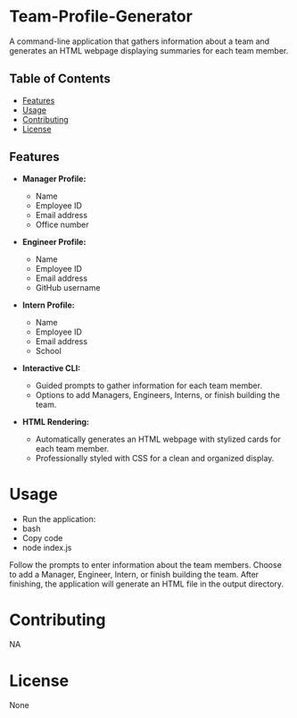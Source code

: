 # Team-Profile-Generator

A command-line application that gathers information about a team and generates an HTML webpage displaying summaries for each team member.

## Table of Contents

- [Features](#features)
- [Usage](#usage)
- [Contributing](#contributing)
- [License](#license)

## Features

- **Manager Profile:**
  - Name
  - Employee ID
  - Email address
  - Office number

- **Engineer Profile:**
  - Name
  - Employee ID
  - Email address
  - GitHub username

- **Intern Profile:**
  - Name
  - Employee ID
  - Email address
  - School

- **Interactive CLI:**
  - Guided prompts to gather information for each team member.
  - Options to add Managers, Engineers, Interns, or finish building the team.

- **HTML Rendering:**
  - Automatically generates an HTML webpage with stylized cards for each team member.
  - Professionally styled with CSS for a clean and organized display.

# Usage
- Run the application:
 - bash
 - Copy code
 - node index.js

Follow the prompts to enter information about the team members. Choose to add a Manager, Engineer, Intern, or finish building the team. After finishing, the application will generate an HTML file in the output directory.

# Contributing
NA

# License
None


